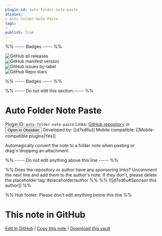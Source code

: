 ```yaml
---
plugin-id: auto-folder-note-paste
aliases:
- Auto Folder Note Paste
tags: 
- 
publish: true
---
```


%% ----- Badges ----- %%

![GitHub all releases](https://img.shields.io/github/downloads/d7sd6u/obsidian-auto-folder-note-paste/total?color=573E7A&logo=github&style=for-the-badge)   
![GitHub manifest version](https://img.shields.io/github/manifest-json/v/d7sd6u/obsidian-auto-folder-note-paste?color=573E7A&logo=github&style=for-the-badge)   
![GitHub issues by-label](https://img.shields.io/github/issues/d7sd6u/obsidian-auto-folder-note-paste/help%20wanted?color=573E7A&logo=github&style=for-the-badge)   
![GitHub Repo stars](https://img.shields.io/github/stars/d7sd6u/obsidian-auto-folder-note-paste?color=573E7A&logo=github&style=for-the-badge)

%% ----- Badges ----- %%

%% ----- Do not edit this section ----- %%

# Auto Folder Note Paste

Plugin ID: `auto-folder-note-paste`
Links: [GitHub repository](https://github.com/d7sd6u/obsidian-auto-folder-note-paste) or [<button id=HH>Open in Obsidian</button>](obsidian://show-plugin?id=auto-folder-note-paste)
Developed by: [[d7sd6u]]
Mobile compatible: [[Mobile-compatible plugins|Yes]]

Automagically convert the note to a folder note when pasting or drag'n'dropping an attachment.

%% ----- Do not edit anything above this line ----- %% 

%% Does the repository or author have any sponsoring links? Uncomment the next line and add them to the author's note. If they don't, please delete the placeholder tag: #placeholder/author %%
%% ![[d7sd6u#Sponsor this author]] %%

%% Hub footer: Please don't edit anything below this line %%

# This note in GitHub

<span class="git-footer">[Edit In GitHub](https://github.dev/obsidian-community/obsidian-hub/blob/main/02%20-%20Community%20Expansions/02.05%20All%20Community%20Expansions/Plugins/auto-folder-note-paste.md "git-hub-edit-note") | [Copy this note](https://raw.githubusercontent.com/obsidian-community/obsidian-hub/main/02%20-%20Community%20Expansions/02.05%20All%20Community%20Expansions/Plugins/auto-folder-note-paste.md "git-hub-copy-note") | [Download this vault](https://github.com/obsidian-community/obsidian-hub/archive/refs/heads/main.zip "git-hub-download-vault") </span>
